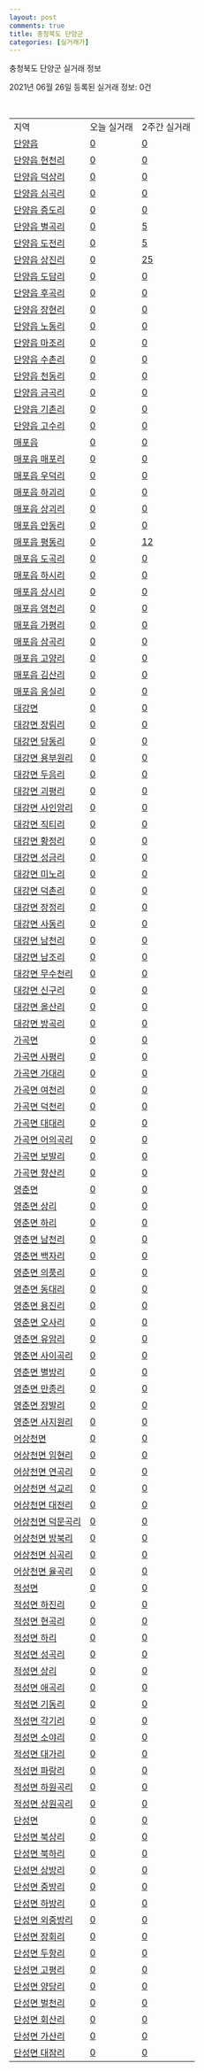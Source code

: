 ```yaml
---
layout: post
comments: true
title: 충청북도 단양군
categories: [실거래가]
---
```


충청북도 단양군 실거래 정보

2021년 06월 26일 등록된 실거래 정보: 0건

<script type="text/javascript">
  google.charts.load('current', {'packages':['corechart']});
  google.charts.setOnLoadCallback(drawChart);

  function drawChart() {
    var data = google.visualization.arrayToDataTable([['거래일', '매매', '전월세', '전매'], ['2021-04', 9, 2, 1], ['2021-05', 15, 0, 3], ['2021-06', 16, 1, 0]]);

    var options = {
      title: '최근 유형별 거래량 추이',
      legend: { position: 'bottom' }
    };

    var chart = new google.visualization.LineChart(document.getElementById('columnchart_material'));
    chart.draw(data, (options));
  }
</script>

<div id="columnchart_material" style="width: 450px; margin-left: -35px"></div>
<br>
<table class="sortable">
  <tr>
    <td>지역</td>
    <td>오늘 실거래</td>
    <td>2주간 실거래</td>
  </tr>

  
  <tr class="item">
    <td><a href="4380025000.html">단양읍</a></td>
    <td><a href="4380025000.html">0</a></td>
    <td><a href="4380025000.html">0</a></td>
  </tr>
    

  <tr class="item">
    <td><a href="4380025021.html">단양읍 현천리</a></td>
    <td><a href="4380025021.html">0</a></td>
    <td><a href="4380025021.html">0</a></td>
  </tr>
    

  <tr class="item">
    <td><a href="4380025022.html">단양읍 덕상리</a></td>
    <td><a href="4380025022.html">0</a></td>
    <td><a href="4380025022.html">0</a></td>
  </tr>
    

  <tr class="item">
    <td><a href="4380025023.html">단양읍 심곡리</a></td>
    <td><a href="4380025023.html">0</a></td>
    <td><a href="4380025023.html">0</a></td>
  </tr>
    

  <tr class="item">
    <td><a href="4380025024.html">단양읍 증도리</a></td>
    <td><a href="4380025024.html">0</a></td>
    <td><a href="4380025024.html">0</a></td>
  </tr>
    

  <tr class="item">
    <td><a href="4380025025.html">단양읍 별곡리</a></td>
    <td><a href="4380025025.html">0</a></td>
    <td><a href="4380025025.html">5</a></td>
  </tr>
    

  <tr class="item">
    <td><a href="4380025026.html">단양읍 도전리</a></td>
    <td><a href="4380025026.html">0</a></td>
    <td><a href="4380025026.html">5</a></td>
  </tr>
    

  <tr class="item">
    <td><a href="4380025027.html">단양읍 상진리</a></td>
    <td><a href="4380025027.html">0</a></td>
    <td><a href="4380025027.html">25</a></td>
  </tr>
    

  <tr class="item">
    <td><a href="4380025028.html">단양읍 도담리</a></td>
    <td><a href="4380025028.html">0</a></td>
    <td><a href="4380025028.html">0</a></td>
  </tr>
    

  <tr class="item">
    <td><a href="4380025029.html">단양읍 후곡리</a></td>
    <td><a href="4380025029.html">0</a></td>
    <td><a href="4380025029.html">0</a></td>
  </tr>
    

  <tr class="item">
    <td><a href="4380025030.html">단양읍 장현리</a></td>
    <td><a href="4380025030.html">0</a></td>
    <td><a href="4380025030.html">0</a></td>
  </tr>
    

  <tr class="item">
    <td><a href="4380025031.html">단양읍 노동리</a></td>
    <td><a href="4380025031.html">0</a></td>
    <td><a href="4380025031.html">0</a></td>
  </tr>
    

  <tr class="item">
    <td><a href="4380025032.html">단양읍 마조리</a></td>
    <td><a href="4380025032.html">0</a></td>
    <td><a href="4380025032.html">0</a></td>
  </tr>
    

  <tr class="item">
    <td><a href="4380025033.html">단양읍 수촌리</a></td>
    <td><a href="4380025033.html">0</a></td>
    <td><a href="4380025033.html">0</a></td>
  </tr>
    

  <tr class="item">
    <td><a href="4380025034.html">단양읍 천동리</a></td>
    <td><a href="4380025034.html">0</a></td>
    <td><a href="4380025034.html">0</a></td>
  </tr>
    

  <tr class="item">
    <td><a href="4380025035.html">단양읍 금곡리</a></td>
    <td><a href="4380025035.html">0</a></td>
    <td><a href="4380025035.html">0</a></td>
  </tr>
    

  <tr class="item">
    <td><a href="4380025036.html">단양읍 기촌리</a></td>
    <td><a href="4380025036.html">0</a></td>
    <td><a href="4380025036.html">0</a></td>
  </tr>
    

  <tr class="item">
    <td><a href="4380025037.html">단양읍 고수리</a></td>
    <td><a href="4380025037.html">0</a></td>
    <td><a href="4380025037.html">0</a></td>
  </tr>
    

  <tr class="item">
    <td><a href="4380025300.html">매포읍</a></td>
    <td><a href="4380025300.html">0</a></td>
    <td><a href="4380025300.html">0</a></td>
  </tr>
    

  <tr class="item">
    <td><a href="4380025321.html">매포읍 매포리</a></td>
    <td><a href="4380025321.html">0</a></td>
    <td><a href="4380025321.html">0</a></td>
  </tr>
    

  <tr class="item">
    <td><a href="4380025322.html">매포읍 우덕리</a></td>
    <td><a href="4380025322.html">0</a></td>
    <td><a href="4380025322.html">0</a></td>
  </tr>
    

  <tr class="item">
    <td><a href="4380025324.html">매포읍 하괴리</a></td>
    <td><a href="4380025324.html">0</a></td>
    <td><a href="4380025324.html">0</a></td>
  </tr>
    

  <tr class="item">
    <td><a href="4380025325.html">매포읍 상괴리</a></td>
    <td><a href="4380025325.html">0</a></td>
    <td><a href="4380025325.html">0</a></td>
  </tr>
    

  <tr class="item">
    <td><a href="4380025326.html">매포읍 안동리</a></td>
    <td><a href="4380025326.html">0</a></td>
    <td><a href="4380025326.html">0</a></td>
  </tr>
    

  <tr class="item">
    <td><a href="4380025327.html">매포읍 평동리</a></td>
    <td><a href="4380025327.html">0</a></td>
    <td><a href="4380025327.html">12</a></td>
  </tr>
    

  <tr class="item">
    <td><a href="4380025328.html">매포읍 도곡리</a></td>
    <td><a href="4380025328.html">0</a></td>
    <td><a href="4380025328.html">0</a></td>
  </tr>
    

  <tr class="item">
    <td><a href="4380025329.html">매포읍 하시리</a></td>
    <td><a href="4380025329.html">0</a></td>
    <td><a href="4380025329.html">0</a></td>
  </tr>
    

  <tr class="item">
    <td><a href="4380025330.html">매포읍 상시리</a></td>
    <td><a href="4380025330.html">0</a></td>
    <td><a href="4380025330.html">0</a></td>
  </tr>
    

  <tr class="item">
    <td><a href="4380025331.html">매포읍 영천리</a></td>
    <td><a href="4380025331.html">0</a></td>
    <td><a href="4380025331.html">0</a></td>
  </tr>
    

  <tr class="item">
    <td><a href="4380025332.html">매포읍 가평리</a></td>
    <td><a href="4380025332.html">0</a></td>
    <td><a href="4380025332.html">0</a></td>
  </tr>
    

  <tr class="item">
    <td><a href="4380025333.html">매포읍 삼곡리</a></td>
    <td><a href="4380025333.html">0</a></td>
    <td><a href="4380025333.html">0</a></td>
  </tr>
    

  <tr class="item">
    <td><a href="4380025334.html">매포읍 고양리</a></td>
    <td><a href="4380025334.html">0</a></td>
    <td><a href="4380025334.html">0</a></td>
  </tr>
    

  <tr class="item">
    <td><a href="4380025335.html">매포읍 김산리</a></td>
    <td><a href="4380025335.html">0</a></td>
    <td><a href="4380025335.html">0</a></td>
  </tr>
    

  <tr class="item">
    <td><a href="4380025336.html">매포읍 응실리</a></td>
    <td><a href="4380025336.html">0</a></td>
    <td><a href="4380025336.html">0</a></td>
  </tr>
    

  <tr class="item">
    <td><a href="4380031000.html">대강면</a></td>
    <td><a href="4380031000.html">0</a></td>
    <td><a href="4380031000.html">0</a></td>
  </tr>
    

  <tr class="item">
    <td><a href="4380031021.html">대강면 장림리</a></td>
    <td><a href="4380031021.html">0</a></td>
    <td><a href="4380031021.html">0</a></td>
  </tr>
    

  <tr class="item">
    <td><a href="4380031023.html">대강면 당동리</a></td>
    <td><a href="4380031023.html">0</a></td>
    <td><a href="4380031023.html">0</a></td>
  </tr>
    

  <tr class="item">
    <td><a href="4380031024.html">대강면 용부원리</a></td>
    <td><a href="4380031024.html">0</a></td>
    <td><a href="4380031024.html">0</a></td>
  </tr>
    

  <tr class="item">
    <td><a href="4380031033.html">대강면 두음리</a></td>
    <td><a href="4380031033.html">0</a></td>
    <td><a href="4380031033.html">0</a></td>
  </tr>
    

  <tr class="item">
    <td><a href="4380031034.html">대강면 괴평리</a></td>
    <td><a href="4380031034.html">0</a></td>
    <td><a href="4380031034.html">0</a></td>
  </tr>
    

  <tr class="item">
    <td><a href="4380031035.html">대강면 사인암리</a></td>
    <td><a href="4380031035.html">0</a></td>
    <td><a href="4380031035.html">0</a></td>
  </tr>
    

  <tr class="item">
    <td><a href="4380031036.html">대강면 직티리</a></td>
    <td><a href="4380031036.html">0</a></td>
    <td><a href="4380031036.html">0</a></td>
  </tr>
    

  <tr class="item">
    <td><a href="4380031037.html">대강면 황정리</a></td>
    <td><a href="4380031037.html">0</a></td>
    <td><a href="4380031037.html">0</a></td>
  </tr>
    

  <tr class="item">
    <td><a href="4380031038.html">대강면 성금리</a></td>
    <td><a href="4380031038.html">0</a></td>
    <td><a href="4380031038.html">0</a></td>
  </tr>
    

  <tr class="item">
    <td><a href="4380031039.html">대강면 미노리</a></td>
    <td><a href="4380031039.html">0</a></td>
    <td><a href="4380031039.html">0</a></td>
  </tr>
    

  <tr class="item">
    <td><a href="4380031040.html">대강면 덕촌리</a></td>
    <td><a href="4380031040.html">0</a></td>
    <td><a href="4380031040.html">0</a></td>
  </tr>
    

  <tr class="item">
    <td><a href="4380031041.html">대강면 장정리</a></td>
    <td><a href="4380031041.html">0</a></td>
    <td><a href="4380031041.html">0</a></td>
  </tr>
    

  <tr class="item">
    <td><a href="4380031042.html">대강면 사동리</a></td>
    <td><a href="4380031042.html">0</a></td>
    <td><a href="4380031042.html">0</a></td>
  </tr>
    

  <tr class="item">
    <td><a href="4380031043.html">대강면 남천리</a></td>
    <td><a href="4380031043.html">0</a></td>
    <td><a href="4380031043.html">0</a></td>
  </tr>
    

  <tr class="item">
    <td><a href="4380031044.html">대강면 남조리</a></td>
    <td><a href="4380031044.html">0</a></td>
    <td><a href="4380031044.html">0</a></td>
  </tr>
    

  <tr class="item">
    <td><a href="4380031045.html">대강면 무수천리</a></td>
    <td><a href="4380031045.html">0</a></td>
    <td><a href="4380031045.html">0</a></td>
  </tr>
    

  <tr class="item">
    <td><a href="4380031046.html">대강면 신구리</a></td>
    <td><a href="4380031046.html">0</a></td>
    <td><a href="4380031046.html">0</a></td>
  </tr>
    

  <tr class="item">
    <td><a href="4380031047.html">대강면 올산리</a></td>
    <td><a href="4380031047.html">0</a></td>
    <td><a href="4380031047.html">0</a></td>
  </tr>
    

  <tr class="item">
    <td><a href="4380031048.html">대강면 방곡리</a></td>
    <td><a href="4380031048.html">0</a></td>
    <td><a href="4380031048.html">0</a></td>
  </tr>
    

  <tr class="item">
    <td><a href="4380032000.html">가곡면</a></td>
    <td><a href="4380032000.html">0</a></td>
    <td><a href="4380032000.html">0</a></td>
  </tr>
    

  <tr class="item">
    <td><a href="4380032021.html">가곡면 사평리</a></td>
    <td><a href="4380032021.html">0</a></td>
    <td><a href="4380032021.html">0</a></td>
  </tr>
    

  <tr class="item">
    <td><a href="4380032022.html">가곡면 가대리</a></td>
    <td><a href="4380032022.html">0</a></td>
    <td><a href="4380032022.html">0</a></td>
  </tr>
    

  <tr class="item">
    <td><a href="4380032023.html">가곡면 여천리</a></td>
    <td><a href="4380032023.html">0</a></td>
    <td><a href="4380032023.html">0</a></td>
  </tr>
    

  <tr class="item">
    <td><a href="4380032024.html">가곡면 덕천리</a></td>
    <td><a href="4380032024.html">0</a></td>
    <td><a href="4380032024.html">0</a></td>
  </tr>
    

  <tr class="item">
    <td><a href="4380032025.html">가곡면 대대리</a></td>
    <td><a href="4380032025.html">0</a></td>
    <td><a href="4380032025.html">0</a></td>
  </tr>
    

  <tr class="item">
    <td><a href="4380032026.html">가곡면 어의곡리</a></td>
    <td><a href="4380032026.html">0</a></td>
    <td><a href="4380032026.html">0</a></td>
  </tr>
    

  <tr class="item">
    <td><a href="4380032027.html">가곡면 보발리</a></td>
    <td><a href="4380032027.html">0</a></td>
    <td><a href="4380032027.html">0</a></td>
  </tr>
    

  <tr class="item">
    <td><a href="4380032028.html">가곡면 향산리</a></td>
    <td><a href="4380032028.html">0</a></td>
    <td><a href="4380032028.html">0</a></td>
  </tr>
    

  <tr class="item">
    <td><a href="4380033000.html">영춘면</a></td>
    <td><a href="4380033000.html">0</a></td>
    <td><a href="4380033000.html">0</a></td>
  </tr>
    

  <tr class="item">
    <td><a href="4380033021.html">영춘면 상리</a></td>
    <td><a href="4380033021.html">0</a></td>
    <td><a href="4380033021.html">0</a></td>
  </tr>
    

  <tr class="item">
    <td><a href="4380033022.html">영춘면 하리</a></td>
    <td><a href="4380033022.html">0</a></td>
    <td><a href="4380033022.html">0</a></td>
  </tr>
    

  <tr class="item">
    <td><a href="4380033023.html">영춘면 남천리</a></td>
    <td><a href="4380033023.html">0</a></td>
    <td><a href="4380033023.html">0</a></td>
  </tr>
    

  <tr class="item">
    <td><a href="4380033024.html">영춘면 백자리</a></td>
    <td><a href="4380033024.html">0</a></td>
    <td><a href="4380033024.html">0</a></td>
  </tr>
    

  <tr class="item">
    <td><a href="4380033025.html">영춘면 의풍리</a></td>
    <td><a href="4380033025.html">0</a></td>
    <td><a href="4380033025.html">0</a></td>
  </tr>
    

  <tr class="item">
    <td><a href="4380033026.html">영춘면 동대리</a></td>
    <td><a href="4380033026.html">0</a></td>
    <td><a href="4380033026.html">0</a></td>
  </tr>
    

  <tr class="item">
    <td><a href="4380033027.html">영춘면 용진리</a></td>
    <td><a href="4380033027.html">0</a></td>
    <td><a href="4380033027.html">0</a></td>
  </tr>
    

  <tr class="item">
    <td><a href="4380033028.html">영춘면 오사리</a></td>
    <td><a href="4380033028.html">0</a></td>
    <td><a href="4380033028.html">0</a></td>
  </tr>
    

  <tr class="item">
    <td><a href="4380033029.html">영춘면 유암리</a></td>
    <td><a href="4380033029.html">0</a></td>
    <td><a href="4380033029.html">0</a></td>
  </tr>
    

  <tr class="item">
    <td><a href="4380033030.html">영춘면 사이곡리</a></td>
    <td><a href="4380033030.html">0</a></td>
    <td><a href="4380033030.html">0</a></td>
  </tr>
    

  <tr class="item">
    <td><a href="4380033031.html">영춘면 별방리</a></td>
    <td><a href="4380033031.html">0</a></td>
    <td><a href="4380033031.html">0</a></td>
  </tr>
    

  <tr class="item">
    <td><a href="4380033032.html">영춘면 만종리</a></td>
    <td><a href="4380033032.html">0</a></td>
    <td><a href="4380033032.html">0</a></td>
  </tr>
    

  <tr class="item">
    <td><a href="4380033033.html">영춘면 장발리</a></td>
    <td><a href="4380033033.html">0</a></td>
    <td><a href="4380033033.html">0</a></td>
  </tr>
    

  <tr class="item">
    <td><a href="4380033034.html">영춘면 사지원리</a></td>
    <td><a href="4380033034.html">0</a></td>
    <td><a href="4380033034.html">0</a></td>
  </tr>
    

  <tr class="item">
    <td><a href="4380034000.html">어상천면</a></td>
    <td><a href="4380034000.html">0</a></td>
    <td><a href="4380034000.html">0</a></td>
  </tr>
    

  <tr class="item">
    <td><a href="4380034021.html">어상천면 임현리</a></td>
    <td><a href="4380034021.html">0</a></td>
    <td><a href="4380034021.html">0</a></td>
  </tr>
    

  <tr class="item">
    <td><a href="4380034022.html">어상천면 연곡리</a></td>
    <td><a href="4380034022.html">0</a></td>
    <td><a href="4380034022.html">0</a></td>
  </tr>
    

  <tr class="item">
    <td><a href="4380034023.html">어상천면 석교리</a></td>
    <td><a href="4380034023.html">0</a></td>
    <td><a href="4380034023.html">0</a></td>
  </tr>
    

  <tr class="item">
    <td><a href="4380034024.html">어상천면 대전리</a></td>
    <td><a href="4380034024.html">0</a></td>
    <td><a href="4380034024.html">0</a></td>
  </tr>
    

  <tr class="item">
    <td><a href="4380034025.html">어상천면 덕문곡리</a></td>
    <td><a href="4380034025.html">0</a></td>
    <td><a href="4380034025.html">0</a></td>
  </tr>
    

  <tr class="item">
    <td><a href="4380034026.html">어상천면 방북리</a></td>
    <td><a href="4380034026.html">0</a></td>
    <td><a href="4380034026.html">0</a></td>
  </tr>
    

  <tr class="item">
    <td><a href="4380034027.html">어상천면 심곡리</a></td>
    <td><a href="4380034027.html">0</a></td>
    <td><a href="4380034027.html">0</a></td>
  </tr>
    

  <tr class="item">
    <td><a href="4380034028.html">어상천면 율곡리</a></td>
    <td><a href="4380034028.html">0</a></td>
    <td><a href="4380034028.html">0</a></td>
  </tr>
    

  <tr class="item">
    <td><a href="4380035000.html">적성면</a></td>
    <td><a href="4380035000.html">0</a></td>
    <td><a href="4380035000.html">0</a></td>
  </tr>
    

  <tr class="item">
    <td><a href="4380035021.html">적성면 하진리</a></td>
    <td><a href="4380035021.html">0</a></td>
    <td><a href="4380035021.html">0</a></td>
  </tr>
    

  <tr class="item">
    <td><a href="4380035022.html">적성면 현곡리</a></td>
    <td><a href="4380035022.html">0</a></td>
    <td><a href="4380035022.html">0</a></td>
  </tr>
    

  <tr class="item">
    <td><a href="4380035023.html">적성면 하리</a></td>
    <td><a href="4380035023.html">0</a></td>
    <td><a href="4380035023.html">0</a></td>
  </tr>
    

  <tr class="item">
    <td><a href="4380035024.html">적성면 성곡리</a></td>
    <td><a href="4380035024.html">0</a></td>
    <td><a href="4380035024.html">0</a></td>
  </tr>
    

  <tr class="item">
    <td><a href="4380035025.html">적성면 상리</a></td>
    <td><a href="4380035025.html">0</a></td>
    <td><a href="4380035025.html">0</a></td>
  </tr>
    

  <tr class="item">
    <td><a href="4380035026.html">적성면 애곡리</a></td>
    <td><a href="4380035026.html">0</a></td>
    <td><a href="4380035026.html">0</a></td>
  </tr>
    

  <tr class="item">
    <td><a href="4380035027.html">적성면 기동리</a></td>
    <td><a href="4380035027.html">0</a></td>
    <td><a href="4380035027.html">0</a></td>
  </tr>
    

  <tr class="item">
    <td><a href="4380035028.html">적성면 각기리</a></td>
    <td><a href="4380035028.html">0</a></td>
    <td><a href="4380035028.html">0</a></td>
  </tr>
    

  <tr class="item">
    <td><a href="4380035029.html">적성면 소야리</a></td>
    <td><a href="4380035029.html">0</a></td>
    <td><a href="4380035029.html">0</a></td>
  </tr>
    

  <tr class="item">
    <td><a href="4380035030.html">적성면 대가리</a></td>
    <td><a href="4380035030.html">0</a></td>
    <td><a href="4380035030.html">0</a></td>
  </tr>
    

  <tr class="item">
    <td><a href="4380035031.html">적성면 파랑리</a></td>
    <td><a href="4380035031.html">0</a></td>
    <td><a href="4380035031.html">0</a></td>
  </tr>
    

  <tr class="item">
    <td><a href="4380035032.html">적성면 하원곡리</a></td>
    <td><a href="4380035032.html">0</a></td>
    <td><a href="4380035032.html">0</a></td>
  </tr>
    

  <tr class="item">
    <td><a href="4380035033.html">적성면 상원곡리</a></td>
    <td><a href="4380035033.html">0</a></td>
    <td><a href="4380035033.html">0</a></td>
  </tr>
    

  <tr class="item">
    <td><a href="4380036000.html">단성면</a></td>
    <td><a href="4380036000.html">0</a></td>
    <td><a href="4380036000.html">0</a></td>
  </tr>
    

  <tr class="item">
    <td><a href="4380036021.html">단성면 북상리</a></td>
    <td><a href="4380036021.html">0</a></td>
    <td><a href="4380036021.html">0</a></td>
  </tr>
    

  <tr class="item">
    <td><a href="4380036022.html">단성면 북하리</a></td>
    <td><a href="4380036022.html">0</a></td>
    <td><a href="4380036022.html">0</a></td>
  </tr>
    

  <tr class="item">
    <td><a href="4380036023.html">단성면 상방리</a></td>
    <td><a href="4380036023.html">0</a></td>
    <td><a href="4380036023.html">0</a></td>
  </tr>
    

  <tr class="item">
    <td><a href="4380036024.html">단성면 중방리</a></td>
    <td><a href="4380036024.html">0</a></td>
    <td><a href="4380036024.html">0</a></td>
  </tr>
    

  <tr class="item">
    <td><a href="4380036025.html">단성면 하방리</a></td>
    <td><a href="4380036025.html">0</a></td>
    <td><a href="4380036025.html">0</a></td>
  </tr>
    

  <tr class="item">
    <td><a href="4380036026.html">단성면 외중방리</a></td>
    <td><a href="4380036026.html">0</a></td>
    <td><a href="4380036026.html">0</a></td>
  </tr>
    

  <tr class="item">
    <td><a href="4380036027.html">단성면 장회리</a></td>
    <td><a href="4380036027.html">0</a></td>
    <td><a href="4380036027.html">0</a></td>
  </tr>
    

  <tr class="item">
    <td><a href="4380036028.html">단성면 두항리</a></td>
    <td><a href="4380036028.html">0</a></td>
    <td><a href="4380036028.html">0</a></td>
  </tr>
    

  <tr class="item">
    <td><a href="4380036029.html">단성면 고평리</a></td>
    <td><a href="4380036029.html">0</a></td>
    <td><a href="4380036029.html">0</a></td>
  </tr>
    

  <tr class="item">
    <td><a href="4380036030.html">단성면 양당리</a></td>
    <td><a href="4380036030.html">0</a></td>
    <td><a href="4380036030.html">0</a></td>
  </tr>
    

  <tr class="item">
    <td><a href="4380036031.html">단성면 벌천리</a></td>
    <td><a href="4380036031.html">0</a></td>
    <td><a href="4380036031.html">0</a></td>
  </tr>
    

  <tr class="item">
    <td><a href="4380036032.html">단성면 회산리</a></td>
    <td><a href="4380036032.html">0</a></td>
    <td><a href="4380036032.html">0</a></td>
  </tr>
    

  <tr class="item">
    <td><a href="4380036033.html">단성면 가산리</a></td>
    <td><a href="4380036033.html">0</a></td>
    <td><a href="4380036033.html">0</a></td>
  </tr>
    

  <tr class="item">
    <td><a href="4380036034.html">단성면 대잠리</a></td>
    <td><a href="4380036034.html">0</a></td>
    <td><a href="4380036034.html">0</a></td>
  </tr>
    


</table>


    